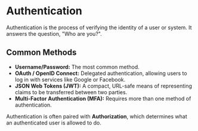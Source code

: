 # Authentication

Authentication is the process of verifying the identity of a user or system. It answers the question, "Who are you?".

## Common Methods

- **Username/Password:** The most common method.
- **OAuth / OpenID Connect:** Delegated authentication, allowing users to log in with services like Google or Facebook.
- **JSON Web Tokens (JWT):** A compact, URL-safe means of representing claims to be transferred between two parties.
- **Multi-Factor Authentication (MFA):** Requires more than one method of authentication.

Authentication is often paired with **Authorization**, which determines what an authenticated user is allowed to do.
